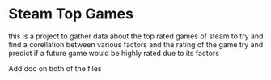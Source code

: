 # Steam Top Games
this is a project to gather data about the top rated games of steam
to try and find a corellation between various factors and the rating of the game
try and predict if a future game would be highly rated due to its factors

Add doc on both of the files 
